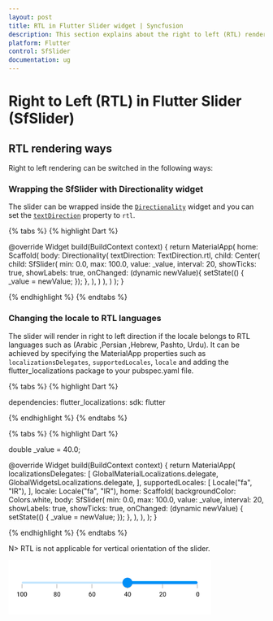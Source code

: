 ```yaml
---
layout: post
title: RTL in Flutter Slider widget | Syncfusion
description: This section explains about the right to left (RTL) rendering in Syncfusion Flutter Slider (SfSlider) widget.
platform: Flutter
control: SfSlider
documentation: ug
---
```


# Right to Left (RTL) in Flutter Slider (SfSlider)

## RTL rendering ways

Right to left rendering can be switched in the following ways:

### Wrapping the SfSlider with Directionality widget

The slider can be wrapped inside the [`Directionality`](https://api.flutter.dev/flutter/widgets/Directionality-class.html) widget and you can set the [`textDirection`](https://api.flutter.dev/flutter/widgets/Directionality/textDirection.html) property to `rtl`.

{% tabs %}
{% highlight Dart %}

@override
Widget build(BuildContext context) {
  return MaterialApp(
      home: Scaffold(
        body: Directionality(
            textDirection: TextDirection.rtl,
            child: Center(
              child: SfSlider(
                min: 0.0,
                max: 100.0,
                value: _value,
                interval: 20,
                showTicks: true,
                showLabels: true,
                onChanged: (dynamic newValue){
                  setState(() {
                    _value = newValue;
                  });
                },
              ),
            )
        ),
      )
  );
}

{% endhighlight %}
{% endtabs %}

### Changing the locale to RTL languages

The slider will render in right to left direction if the locale belongs to RTL languages such as (Arabic ,Persian ,Hebrew, Pashto, Urdu). It can be achieved by specifying the MaterialApp properties such as `localizationsDelegates`, `supportedLocales`, `locale` and adding the flutter_localizations package to your pubspec.yaml file.

{% tabs %}
{% highlight Dart %}

dependencies:
  flutter_localizations:
    sdk: flutter

{% endhighlight %}
{% endtabs %}

{% tabs %}
{% highlight Dart %}

double _value = 40.0;

@override
Widget build(BuildContext context) {
  return MaterialApp(
    localizationsDelegates: [
      GlobalMaterialLocalizations.delegate,
      GlobalWidgetsLocalizations.delegate,
    ],
    supportedLocales: [
      Locale("fa", "IR"),
    ],
    locale: Locale("fa", "IR"),
    home: Scaffold(
      backgroundColor: Colors.white,
      body: SfSlider(
        min: 0.0,
        max: 100.0,
        value: _value,
        interval: 20,
        showLabels: true,
        showTicks: true,
        onChanged: (dynamic newValue) {
          setState(() {
            _value = newValue;
          });
        },
      ),
    ),
  );
}

{% endhighlight %}
{% endtabs %}

N> RTL is not applicable for vertical orientation of the slider.

![RTL support](images/right-to-left/right-to-left-support.png)